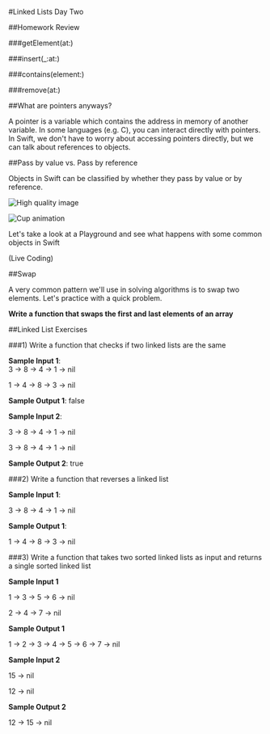 #Linked Lists Day Two

##Homework Review

###getElement(at:)

###insert(_:at:)

###contains(element:)

###remove(at:)


##What are pointers anyways?

A pointer is a variable which contains the address in memory of another variable.  In some languages (e.g. C), you can interact directly with pointers. In Swift, we don't have to worry about accessing pointers directly, but we can talk about references to objects.


##Pass by value vs. Pass by reference

Objects in Swift can be classified by whether they pass by value or by reference.

![High quality image](http://i.stack.imgur.com/fNEsL.jpg)


![Cup animation](http://i.stack.imgur.com/QdcG2.gif)

Let's take a look at a Playground and see what happens with some common objects in Swift

(Live Coding)


##Swap

A very common pattern we'll use in solving algorithms is to swap two elements.  Let's practice with a quick problem.

**Write a function that swaps the first and last elements of an array**

##Linked List Exercises

###1) Write a function that checks if two linked lists are the same
  
**Sample Input 1**:  
3 -> 8 -> 4 -> 1 -> nil
 				  
1 -> 4 -> 8 -> 3 -> nil

**Sample Output 1**: false

 
**Sample Input 2**: 

3 -> 8 -> 4 -> 1 -> nil
 				   
3 -> 8 -> 4 -> 1 -> nil
 				   
**Sample Output 2**: true

###2) Write a function that reverses a linked list

**Sample Input 1**: 

3 -> 8 -> 4 -> 1 -> nil

**Sample Output 1**: 

1 -> 4 -> 8 -> 3 -> nil


###3) Write a function that takes two sorted linked lists as input and returns a single sorted linked list

**Sample Input 1**

1 -> 3 -> 5 -> 6 -> nil

2 -> 4 -> 7 -> nil

**Sample Output 1**

1 -> 2 -> 3 -> 4 -> 5 -> 6 -> 7 -> nil

**Sample Input 2**

15 -> nil

12 -> nil

**Sample Output 2**

12 -> 15 -> nil

